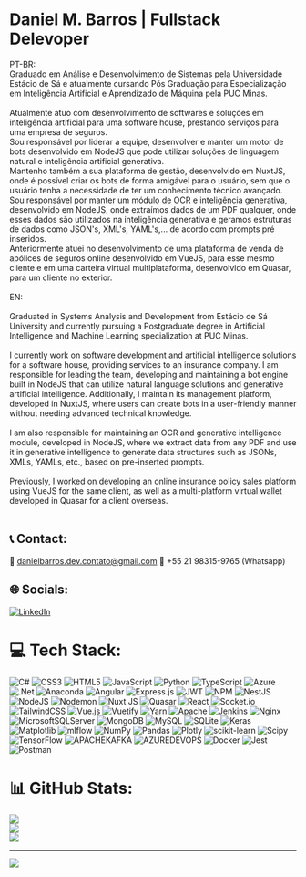 # Daniel M. Barros | Fullstack Delevoper<br>

PT-BR:<br>Graduado em Análise e Desenvolvimento de Sistemas pela Universidade Estácio de Sá e atualmente cursando Pós Graduação para Especialização em Inteligência Artificial e Aprendizado de Máquina pela PUC Minas.<br><br>Atualmente atuo com desenvolvimento de softwares e soluções em inteligência artificial para uma software house, prestando serviços para uma empresa de seguros.<br>Sou responsável por liderar a equipe, desenvolver e manter um motor de bots desenvolvido em NodeJS que pode utilizar soluções de linguagem natural e inteligência artificial generativa. <br>Mantenho também a sua plataforma de gestão, desenvolvido em NuxtJS, onde é possível criar os bots de forma amigável para o usuário, sem que o usuário tenha a necessidade de ter um conhecimento técnico avançado.<br>Sou responsável por manter um módulo de OCR e inteligência generativa, desenvolvido em NodeJS, onde extraímos dados de um PDF qualquer, onde esses dados são utilizados na inteligência generativa e geramos estruturas de dados como JSON's, XML's, YAML's,... de acordo com prompts pré inseridos.<br>Anteriormente atuei no desenvolvimento de uma plataforma de venda de apólices de seguros online desenvolvido em VueJS, para esse mesmo cliente e em uma carteira virtual multiplataforma, desenvolvido em Quasar, para um cliente no exterior.<br><br>EN:<br><br>Graduated in Systems Analysis and Development from Estácio de Sá University and currently pursuing a Postgraduate degree in Artificial Intelligence and Machine Learning specialization at PUC Minas.<br><br>I currently work on software development and artificial intelligence solutions for a software house, providing services to an insurance company. I am responsible for leading the team, developing and maintaining a bot engine built in NodeJS that can utilize natural language solutions and generative artificial intelligence. Additionally, I maintain its management platform, developed in NuxtJS, where users can create bots in a user-friendly manner without needing advanced technical knowledge.<br><br>I am also responsible for maintaining an OCR and generative intelligence module, developed in NodeJS, where we extract data from any PDF and use it in generative intelligence to generate data structures such as JSONs, XMLs, YAMLs, etc., based on pre-inserted prompts.<br><br>Previously, I worked on developing an online insurance policy sales platform using VueJS for the same client, as well as a multi-platform virtual wallet developed in Quasar for a client overseas.<br><br>

## 📞 Contact:
📧 danielbarros.dev.contato@gmail.com
📱 +55 21 98315-9765 (Whatsapp)

## 🌐 Socials:
[![LinkedIn](https://img.shields.io/badge/LinkedIn-%230077B5.svg?logo=linkedin&logoColor=white)](https://linkedin.com/in/https://www.linkedin.com/in/danielmouradev/) 

# 💻 Tech Stack:
![C#](https://img.shields.io/badge/c%23-%23239120.svg?style=plastic&logo=csharp&logoColor=white) ![CSS3](https://img.shields.io/badge/css3-%231572B6.svg?style=plastic&logo=css3&logoColor=white) ![HTML5](https://img.shields.io/badge/html5-%23E34F26.svg?style=plastic&logo=html5&logoColor=white) ![JavaScript](https://img.shields.io/badge/javascript-%23323330.svg?style=plastic&logo=javascript&logoColor=%23F7DF1E) ![Python](https://img.shields.io/badge/python-3670A0?style=plastic&logo=python&logoColor=ffdd54) ![TypeScript](https://img.shields.io/badge/typescript-%23007ACC.svg?style=plastic&logo=typescript&logoColor=white) ![Azure](https://img.shields.io/badge/azure-%230072C6.svg?style=plastic&logo=microsoftazure&logoColor=white) ![.Net](https://img.shields.io/badge/.NET-5C2D91?style=plastic&logo=.net&logoColor=white) ![Anaconda](https://img.shields.io/badge/Anaconda-%2344A833.svg?style=plastic&logo=anaconda&logoColor=white) ![Angular](https://img.shields.io/badge/angular-%23DD0031.svg?style=plastic&logo=angular&logoColor=white) ![Express.js](https://img.shields.io/badge/express.js-%23404d59.svg?style=plastic&logo=express&logoColor=%2361DAFB) ![JWT](https://img.shields.io/badge/JWT-black?style=plastic&logo=JSON%20web%20tokens) ![NPM](https://img.shields.io/badge/NPM-%23CB3837.svg?style=plastic&logo=npm&logoColor=white) ![NestJS](https://img.shields.io/badge/nestjs-%23E0234E.svg?style=plastic&logo=nestjs&logoColor=white) ![NodeJS](https://img.shields.io/badge/node.js-6DA55F?style=plastic&logo=node.js&logoColor=white) ![Nodemon](https://img.shields.io/badge/NODEMON-%23323330.svg?style=plastic&logo=nodemon&logoColor=%BBDEAD) ![Nuxt JS](https://img.shields.io/badge/Nuxt-002E3B?style=plastic&logo=nuxt.js&logoColor=#00DC82) ![Quasar](https://img.shields.io/badge/Quasar-16B7FB?style=plastic&logo=quasar&logoColor=black) ![React](https://img.shields.io/badge/react-%2320232a.svg?style=plastic&logo=react&logoColor=%2361DAFB) ![Socket.io](https://img.shields.io/badge/Socket.io-black?style=plastic&logo=socket.io&badgeColor=010101) ![TailwindCSS](https://img.shields.io/badge/tailwindcss-%2338B2AC.svg?style=plastic&logo=tailwind-css&logoColor=white) ![Vue.js](https://img.shields.io/badge/vue.js-%2335495e.svg?style=plastic&logo=vuedotjs&logoColor=%234FC08D) ![Vuetify](https://img.shields.io/badge/Vuetify-1867C0?style=plastic&logo=vuetify&logoColor=AEDDFF) ![Yarn](https://img.shields.io/badge/yarn-%232C8EBB.svg?style=plastic&logo=yarn&logoColor=white) ![Apache](https://img.shields.io/badge/apache-%23D42029.svg?style=plastic&logo=apache&logoColor=white) ![Jenkins](https://img.shields.io/badge/jenkins-%232C5263.svg?style=plastic&logo=jenkins&logoColor=white) ![Nginx](https://img.shields.io/badge/nginx-%23009639.svg?style=plastic&logo=nginx&logoColor=white) ![MicrosoftSQLServer](https://img.shields.io/badge/Microsoft%20SQL%20Server-CC2927?style=plastic&logo=microsoft%20sql%20server&logoColor=white) ![MongoDB](https://img.shields.io/badge/MongoDB-%234ea94b.svg?style=plastic&logo=mongodb&logoColor=white) ![MySQL](https://img.shields.io/badge/mysql-%2300000f.svg?style=plastic&logo=mysql&logoColor=white) ![SQLite](https://img.shields.io/badge/sqlite-%2307405e.svg?style=plastic&logo=sqlite&logoColor=white) ![Keras](https://img.shields.io/badge/Keras-%23D00000.svg?style=plastic&logo=Keras&logoColor=white) ![Matplotlib](https://img.shields.io/badge/Matplotlib-%23ffffff.svg?style=plastic&logo=Matplotlib&logoColor=black) ![mlflow](https://img.shields.io/badge/mlflow-%23d9ead3.svg?style=plastic&logo=numpy&logoColor=blue) ![NumPy](https://img.shields.io/badge/numpy-%23013243.svg?style=plastic&logo=numpy&logoColor=white) ![Pandas](https://img.shields.io/badge/pandas-%23150458.svg?style=plastic&logo=pandas&logoColor=white) ![Plotly](https://img.shields.io/badge/Plotly-%233F4F75.svg?style=plastic&logo=plotly&logoColor=white) ![scikit-learn](https://img.shields.io/badge/scikit--learn-%23F7931E.svg?style=plastic&logo=scikit-learn&logoColor=white) ![Scipy](https://img.shields.io/badge/SciPy-%230C55A5.svg?style=plastic&logo=scipy&logoColor=%white) ![TensorFlow](https://img.shields.io/badge/TensorFlow-%23FF6F00.svg?style=plastic&logo=TensorFlow&logoColor=white) ![APACHEKAFKA](https://img.shields.io/badge/apachekafka-231F20.svg?style=plastic&logo=apachekafka&logoColor=white&color=%23231F20) ![AZUREDEVOPS](https://img.shields.io/badge/azuredevops-0078D7.svg?style=plastic&logo=azuredevops&logoColor=white&color=%230078D7) ![Docker](https://img.shields.io/badge/docker-%230db7ed.svg?style=plastic&logo=docker&logoColor=white) ![Jest](https://img.shields.io/badge/-jest-%23C21325?style=plastic&logo=jest&logoColor=white) ![Postman](https://img.shields.io/badge/Postman-FF6C37?style=plastic&logo=postman&logoColor=white)
# 📊 GitHub Stats:
![](https://github-readme-stats.vercel.app/api?username=danielbarros338&theme=vue-dark&hide_border=false&include_all_commits=true&count_private=true)<br/>
![](https://github-readme-streak-stats.herokuapp.com/?user=danielbarros338&theme=vue-dark&hide_border=false)<br/>
![](https://github-readme-stats.vercel.app/api/top-langs/?username=danielbarros338&theme=vue-dark&hide_border=false&include_all_commits=true&count_private=true&layout=compact)

---
[![](https://visitcount.itsvg.in/api?id=danielbarros338&icon=5&color=0)](https://visitcount.itsvg.in)

<!-- Proudly created with GPRM ( https://gprm.itsvg.in ) -->
